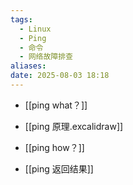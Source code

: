 ```yaml
---
tags:
  - Linux
  - Ping
  - 命令
  - 网络故障排查
aliases: 
date: 2025-08-03 18:18
---
```

- [[ping what？]]
    
- [[ping 原理.excalidraw]]
    
- [[ping how？]]
    
- [[ping 返回结果]]
